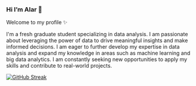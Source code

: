 ### Hi I’m Alar 👋

Welcome to my profile  ✨

I'm a fresh graduate student specializing in data analysis. I am passionate about leveraging the power of data to drive meaningful insights and make informed decisions.
I am eager to further develop my expertise in data analysis and expand my knowledge in areas such as machine learning and big data analytics. I am constantly seeking new opportunities to apply my skills and contribute to real-world projects.

[![GitHub Streak](http://github-readme-streak-stats.herokuapp.com?user=alarsaa)](https://git.io/streak-stats)
